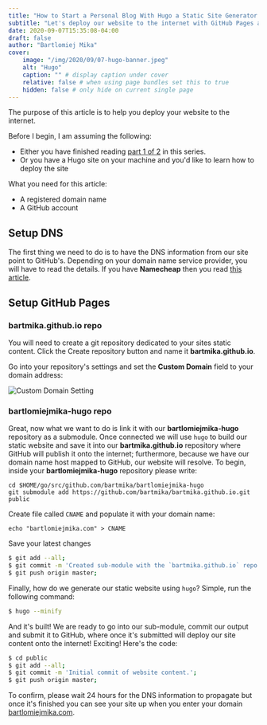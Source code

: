 ```yaml
---
title: "How to Start a Personal Blog With Hugo a Static Site Generator Written in Go (Part 2)"
subtitle: "Let's deploy our website to the internet with GitHub Pages and Namecheap DNS"
date: 2020-09-07T15:35:08-04:00
draft: false
author: "Bartlomiej Mika"
cover:
    image: "/img/2020/09/07-hugo-banner.jpeg"
    alt: "Hugo"
    caption: "" # display caption under cover
    relative: false # when using page bundles set this to true
    hidden: false # only hide on current single page
---
```


The purpose of this article is to help you deploy your website to the internet.

<!--more-->

Before I begin, I am assuming the following:

* Either you have finished reading [part 1 of 2](/posts/2020/how-to-start-a-personal-blog-with-hugo-a-static-site-generator-written-in-go-part-1/) in this series.
* Or you have a Hugo site on your machine and you'd like to learn how to deploy the site

What you need for this article:

* A registered domain name
* A GitHub account

## Setup DNS

The first thing we need to do is to have the DNS information from our site point to GitHub's. Depending on your domain name service provider, you will have to read the details. If you have **Namecheap** then you read [this article](https://www.namecheap.com/support/knowledgebase/article.aspx/9645/2208/how-do-i-link-my-domain-to-github-pages).

## Setup GitHub Pages

### bartmika.github.io repo
You will need to create a git repository dedicated to your sites static content. Click the Create repository button and name it **bartmika.github.io**.

Go into your repository's settings and set the **Custom Domain** field to your domain address:

![Custom Domain Setting](/img/2020/09/3-1.png)

### bartlomiejmika-hugo repo
Great, now what we want to do is link it with our **bartlomiejmika-hugo** repository as a submodule. Once connected we will use ``hugo`` to build our static website and save it into our **bartmika.github.io** repository where GitHub will publish it onto the internet; furthermore, because we have our domain name host mapped to GitHub, our website will resolve. To begin, inside your **bartlomiejmika-hugo** repository please write:

```
cd $HOME/go/src/github.com/bartmika/bartlomiejmika-hugo
git submodule add https://github.com/bartmika/bartmika.github.io.git public
```

Create file called ``CNAME`` and populate it with your domain name:

```
echo "bartlomiejmika.com" > CNAME
```

Save your latest changes

```bash
$ git add --all;
$ git commit -m 'Created sub-module with the `bartmika.github.io` repo.';
$ git push origin master;
```

Finally, how do we generate our static website using ``hugo``? Simple, run the following command:

```bash
$ hugo --minify
```

And it's built! We are ready to go into our sub-module, commit our output and submit it to GitHub, where once it's submitted will deploy our site content onto the internet! Exciting! Here's the code:

```bash
$ cd public
$ git add --all;
$ git commit -m 'Initial commit of website content.';
$ git push origin master;
```

To confirm, please wait 24 hours for the DNS information to propagate but once it's finished you can see your site up when you enter your domain [bartlomiejmika.com](https://bartlomiejmika.com).
